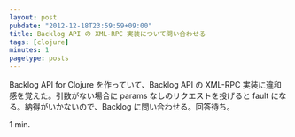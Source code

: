 ```yaml
---
layout: post
pubdate: "2012-12-18T23:59:59+09:00"
title: Backlog API の XML-RPC 実装について問い合わせる
tags: [clojure]
minutes: 1
pagetype: posts
---
```

Backlog API for Clojure を作っていて、Backlog API の XML-RPC 実装に違和感を覚えた。引数がない場合に params なしのリクエストを投げると fault になる。納得がいかないので、Backlog に問い合わせる。回答待ち。

1 min.
